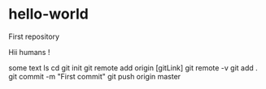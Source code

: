 # hello-world
First repository


Hii humans !

some text
ls
cd
git init
git remote add origin [gitLink]
git remote -v
git add .
git commit -m "First commit"
git push origin master
